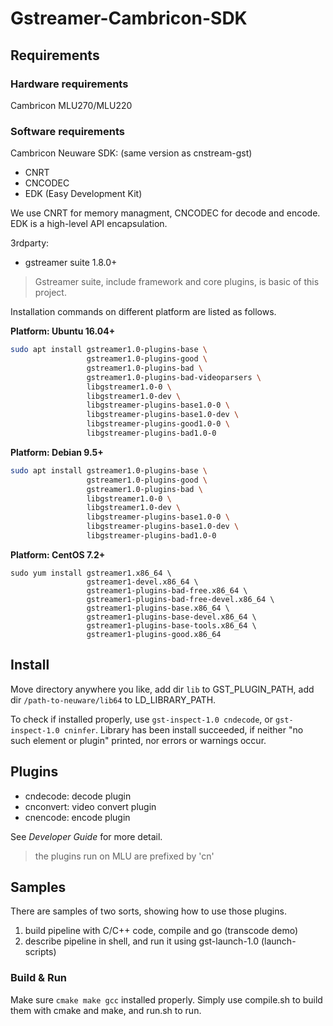 # Gstreamer-Cambricon-SDK

## Requirements

### Hardware requirements

Cambricon MLU270/MLU220

### Software requirements

Cambricon Neuware SDK: (same version as cnstream-gst)
  * CNRT
  * CNCODEC
  * EDK (Easy Development Kit)

We use CNRT for memory managment, CNCODEC for decode and encode.
EDK is a high-level API encapsulation.

3rdparty:
  * gstreamer suite    1.8.0+

> Gstreamer suite, include framework and core plugins, is basic of
this project.

Installation commands on different platform are listed as follows.

**Platform: Ubuntu 16.04+**
```bash
sudo apt install gstreamer1.0-plugins-base \
                 gstreamer1.0-plugins-good \
                 gstreamer1.0-plugins-bad \
                 gstreamer1.0-plugins-bad-videoparsers \
                 libgstreamer1.0-0 \
                 libgstreamer1.0-dev \
                 libgstreamer-plugins-base1.0-0 \
                 libgstreamer-plugins-base1.0-dev \
                 libgstreamer-plugins-good1.0-0 \
                 libgstreamer-plugins-bad1.0-0
```

**Platform: Debian 9.5+**
```bash
sudo apt install gstreamer1.0-plugins-base \
                 gstreamer1.0-plugins-good \
                 gstreamer1.0-plugins-bad \
                 libgstreamer1.0-0 \
                 libgstreamer1.0-dev \
                 libgstreamer-plugins-base1.0-0 \
                 libgstreamer-plugins-base1.0-dev \
                 libgstreamer-plugins-bad1.0-0
```

**Platform: CentOS 7.2+**
```shell
sudo yum install gstreamer1.x86_64 \
                 gstreamer1-devel.x86_64 \
                 gstreamer1-plugins-bad-free.x86_64 \
                 gstreamer1-plugins-bad-free-devel.x86_64 \
                 gstreamer1-plugins-base.x86_64 \
                 gstreamer1-plugins-base-devel.x86_64 \
                 gstreamer1-plugins-base-tools.x86_64 \
                 gstreamer1-plugins-good.x86_64
```

## Install

Move directory anywhere you like, add dir `lib` to GST_PLUGIN_PATH,
add dir `/path-to-neuware/lib64` to LD_LIBRARY_PATH.

To check if installed properly, use `gst-inspect-1.0 cndecode`, or
`gst-inspect-1.0 cninfer`. Library has been install succeeded,
if neither "no such element or plugin" printed, nor errors or warnings occur.

## Plugins

* cndecode: decode plugin
* cnconvert: video convert plugin
* cnencode: encode plugin

See *Developer Guide* for more detail.

> the plugins run on MLU are prefixed by 'cn'

## Samples

There are samples of two sorts, showing how to use those plugins.
1. build pipeline with C/C++ code, compile and go (transcode demo)
2. describe pipeline in shell, and run it using gst-launch-1.0 (launch-scripts)

### Build & Run

Make sure `cmake make gcc` installed properly.
Simply use compile.sh to build them with cmake and make, and run.sh to run.

